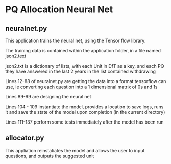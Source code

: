 # PQ Allocation Neural Net #

## neuralnet.py ##

This application trains the neural net, using the Tensor flow library.

The training data is contained within the application folder, in a file named json2.text

json2.txt is a dictionary of lists, with each Unit in DfT as a key, and each PQ they have answered in the last 2 years in the list contained withdrawing

Lines 12-88 of neuralnet.py are getting the data into a format tensorflow can use, ie converting each question into a 1 dimensional matrix of 0s and 1s

Lines 89-99 are designing the neural net

Lines 104 - 109 instantiate the model, provides a location to save logs, runs it and save the state of the model upon completion (in the current directory)

Lines 111-137 perform some tests immediately after the model has been run

## allocator.py ##

This appliation reinstatiates the model and allows the user to input questions, and outputs the suggested unit
